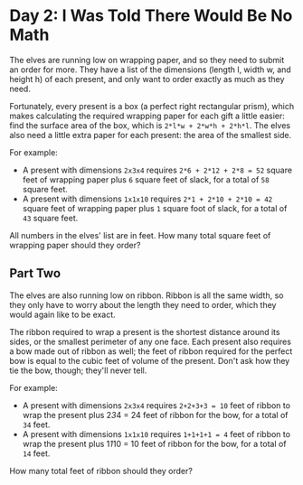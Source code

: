 # Day 2: I Was Told There Would Be No Math

The elves are running low on wrapping paper, and so they need to submit an
order for more. They have a list of the dimensions (length l, width w, and
height h) of each present, and only want to order exactly as much as they need.

Fortunately, every present is a box (a perfect right rectangular prism), which
makes calculating the required wrapping paper for each gift a little easier:
find the surface area of the box, which is `2*l*w + 2*w*h + 2*h*l`. The elves
also need a little extra paper for each present: the area of the smallest side.

For example:

- A present with dimensions `2x3x4` requires `2*6 + 2*12 + 2*8 = 52` square
  feet of wrapping paper plus `6` square feet of slack, for a total of `58`
  square feet.
- A present with dimensions `1x1x10` requires `2*1 + 2*10 + 2*10 = 42` square
  feet of wrapping paper plus `1` square foot of slack, for a total of `43`
  square feet.

All numbers in the elves' list are in feet. How many total square feet of
wrapping paper should they order?


## Part Two

The elves are also running low on ribbon. Ribbon is all the same width, so they
only have to worry about the length they need to order, which they would again
like to be exact.

The ribbon required to wrap a present is the shortest distance around its
sides, or the smallest perimeter of any one face. Each present also requires a
bow made out of ribbon as well; the feet of ribbon required for the perfect bow
is equal to the cubic feet of volume of the present. Don't ask how they tie the
bow, though; they'll never tell.

For example:

- A present with dimensions `2x3x4` requires `2+2+3+3 = 10` feet of ribbon to
  wrap the present plus 2*3*4 = 24 feet of ribbon for the bow, for a total of
  `34` feet.
- A present with dimensions `1x1x10` requires `1+1+1+1 = 4` feet of ribbon to
  wrap the present plus 1*1*10 = 10 feet of ribbon for the bow, for a total of
  `14` feet.

How many total feet of ribbon should they order?
